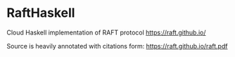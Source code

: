 # RaftHaskell

Cloud Haskell implementation of RAFT protocol
https://raft.github.io/

Source is heavily annotated with citations form:
https://raft.github.io/raft.pdf

